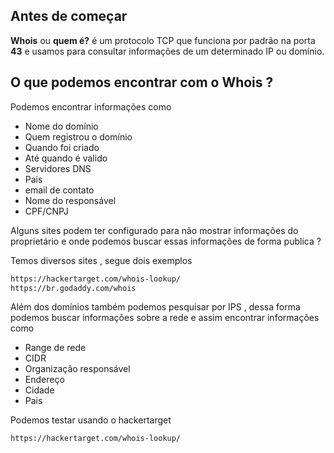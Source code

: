 
## Antes de começar
**Whois** ou **quem é?** é um protocolo TCP que funciona por padrão na porta **43** e usamos para consultar informações de um determinado IP ou domínio.

## O que podemos encontrar com o Whois ?
Podemos encontrar informações como
- Nome do domínio
- Quem registrou o domínio
- Quando foi criado
- Até quando é valido
- Servidores DNS
- Pais
- email de contato
- Nome do responsável
- CPF/CNPJ

Alguns sites podem ter configurado para não mostrar informações do proprietário e onde podemos buscar essas informações de forma publica ?

Temos diversos sites , segue dois exemplos
```sh
https://hackertarget.com/whois-lookup/
https://br.godaddy.com/whois
```

Além dos domínios também podemos pesquisar por IPS , dessa forma podemos buscar informações sobre a rede e assim encontrar informações como
- Range de rede
- CIDR
- Organização responsável
- Endereço
- Cidade
- Pais

Podemos testar usando o hackertarget
```sh
https://hackertarget.com/whois-lookup/
```


